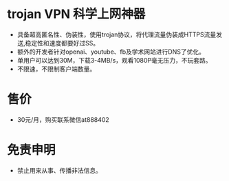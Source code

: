 # trojan VPN 科学上网神器
- 具备超高匿名性、伪装性，使用trojan协议，将代理流量伪装成HTTPS流量发送,稳定性和速度都要好过SS。
- 额外的开发者针对openai、youtube、fb及学术网站进行DNS了优化。
- 单用户可以达到30M，下载3-4MB/s，观看1080P毫无压力，不玩套路。
- 不限速，不限制客户端数量。

# 售价
- 30元/月，购买联系微信at888402


# 免责申明
- 禁止用来从事、传播非法信息。
